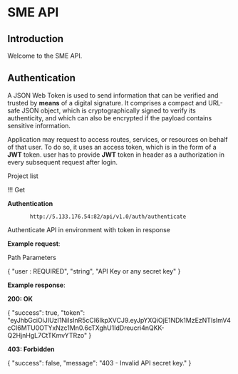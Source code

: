 # SME API

## Introduction

Welcome to the SME API.

## Authentication

A JSON Web Token is used to send information that can be verified and trusted by **means** of a digital signature. It comprises a compact and URL-safe JSON object, which is cryptographically signed to verify its authenticity, and which can also be encrypted if the payload contains sensitive information.

Application may request to access routes, services, or resources on behalf of that user. To do so, it uses an access token, which is in the form of a **JWT** token. user has to provide **JWT** token in header as a authorization in every subsequent request after login.


Project list

!!! Get

**Authentication**

           http://5.133.176.54:82/api/v1.0/auth/authenticate

Authenticate API in environment with token in response

**Example request**:

Path Parameters

{
"user : REQUIRED",
"string",
"API Key or any secret key"
}


**Example response**:


**200: OK**

{
    "success": true,
    "token": "eyJhbGciOiJIUzI1NiIsInR5cCI6IkpXVCJ9.eyJpYXQiOjE1NDk1MzEzNTIsImV4cCI6MTU0OTYxNzc1Mn0.6cTXghU1IdDreucri4nQKK-Q2HjnHgL7CtTKmvYTRzo"
}

**403: Forbidden**

{
    "success": false,
    "message": "403 - Invalid API secret key."
}

